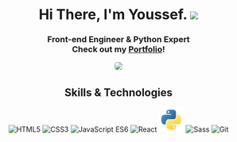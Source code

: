 <h1 align="center">Hi There, I'm Youssef. <img src="https://media.giphy.com/media/hvRJCLFzcasrR4ia7z/giphy.gif" width="26" /></h1>
<h3 align="center">Front-end Engineer & Python Expert<br>Check out my <a href="https://youssef579.github.io/portfolio/">Portfolio</a>!</h3>

<!-- GIF -->
<div align="center" >
<img style="border-radius: 5px" src="https://media.giphy.com/media/ZVik7pBtu9dNS/giphy.gif">
</div>

<!-- Skills -->
<h2 align="center">Skills & Technologies</h2>
<div align="center">
    <img title="HTML5" src="https://cdn.worldvectorlogo.com/logos/html-1.svg" alt="HTML5" width="40"> 
    <img title="CSS3" src="https://cdn-icons-png.flaticon.com/512/732/732190.png" alt="CSS3" width="45" height="45"> 
    <img title="JavaScript ES6" src="https://cdn.worldvectorlogo.com/logos/logo-javascript.svg" alt="JavaScript ES6" width="45"> 
    <img title="React" src="https://upload.wikimedia.org/wikipedia/commons/thumb/a/a7/React-icon.svg/130px-React-icon.svg.png" alt="React" width="50">
    <img title="Python" src="https://raw.githubusercontent.com/devicons/devicon/master/icons/python/python-original.svg" alt="Python" width="50"> 
    <img title="Sass" src="https://cdn-icons-png.flaticon.com/512/5968/5968358.png" alt="Sass" width="42">
    <img title="Git" src="https://git-scm.com/images/logos/downloads/Git-Icon-1788C.png" alt="Git" width="45"> 
</div>
